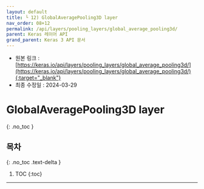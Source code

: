 ```yaml
---
layout: default
title: └ 12) GlobalAveragePooling3D layer
nav_order: 08+12
permalink: /api/layers/pooling_layers/global_average_pooling3d/
parent: Keras 레이어 API
grand_parent: Keras 3 API 문서
---
```


* 원본 링크 : [https://keras.io/api/layers/pooling_layers/global_average_pooling3d/](https://keras.io/api/layers/pooling_layers/global_average_pooling3d/){:target="_blank"}
* 최종 수정일 : 2024-03-29

# GlobalAveragePooling3D layer
{: .no_toc }

## 목차
{: .no_toc .text-delta }

1. TOC
{:toc}

---
